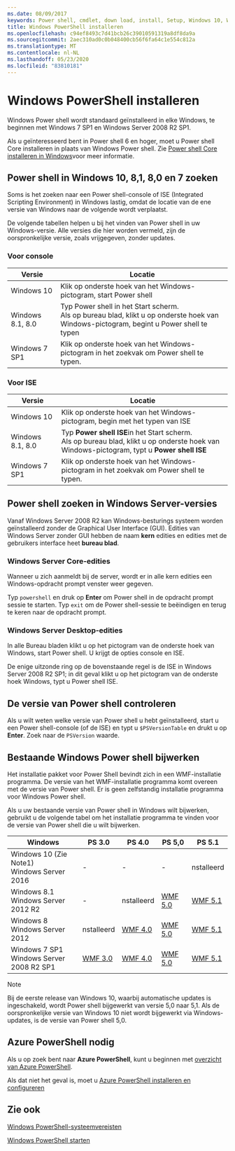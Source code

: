 ```yaml
---
ms.date: 08/09/2017
keywords: Power shell, cmdlet, down load, install, Setup, Windows 10, Windows 8,1, Windows 8.0, Windows 7
title: Windows PowerShell installeren
ms.openlocfilehash: c94ef8493c7d41bcb26c39010591319a8df8da9a
ms.sourcegitcommit: 2aec310ad0c0b048400cb56f6fa64c1e554c812a
ms.translationtype: MT
ms.contentlocale: nl-NL
ms.lasthandoff: 05/23/2020
ms.locfileid: "83810181"
---
```

# <a name="installing-windows-powershell"></a>Windows PowerShell installeren

Windows Power shell wordt standaard geïnstalleerd in elke Windows, te beginnen met Windows 7 SP1 en Windows Server 2008 R2 SP1.

Als u geïnteresseerd bent in Power shell 6 en hoger, moet u Power shell Core installeren in plaats van Windows Power shell. Zie [Power shell Core installeren in Windows](../../install/Installing-PowerShell-Core-on-Windows.md)voor meer informatie.

## <a name="finding-powershell-in-windows-10-81-80-and-7"></a>Power shell in Windows 10, 8,1, 8,0 en 7 zoeken

Soms is het zoeken naar een Power shell-console of ISE (Integrated Scripting Environment) in Windows lastig, omdat de locatie van de ene versie van Windows naar de volgende wordt verplaatst.

De volgende tabellen helpen u bij het vinden van Power shell in uw Windows-versie. Alle versies die hier worden vermeld, zijn de oorspronkelijke versie, zoals vrijgegeven, zonder updates.

### <a name="for-console"></a>Voor console

|     Versie      |                                                            Locatie                                                            |
| ---------------- | ------------------------------------------------------------------------------------------------------------------------------ |
| Windows 10       | Klik op onderste hoek van het Windows-pictogram, start Power shell                                                                  |
| Windows 8.1, 8.0 | Typ Power shell in het Start scherm.<br/>Als op bureau blad, klikt u op onderste hoek van Windows-pictogram, begint u Power shell te typen |
| Windows 7 SP1    | Klik op onderste hoek van het Windows-pictogram in het zoekvak om Power shell te typen.                                                |

### <a name="for-ise"></a>Voor ISE

|     Versie      |                                                            Locatie                                                            |
| ---------------- | ------------------------------------------------------------------------------------------------------------------------------ |
| Windows 10       | Klik op onderste hoek van het Windows-pictogram, begin met het typen van ISE                                                                         |
| Windows 8.1, 8.0 | Typ **Power shell ISE**in het Start scherm.<br/>Als op bureau blad, klikt u op onderste hoek van Windows-pictogram, typt u **Power shell ISE** |
| Windows 7 SP1    | Klik op onderste hoek van het Windows-pictogram in het zoekvak om Power shell te typen.                                                |

## <a name="finding-powershell-in-windows-server-versions"></a>Power shell zoeken in Windows Server-versies

Vanaf Windows Server 2008 R2 kan Windows-besturings systeem worden geïnstalleerd zonder de Graphical User Interface (GUI). Edities van Windows Server zonder GUI hebben de naam **kern** edities en edities met de gebruikers interface heet **bureau blad**.

### <a name="windows-server-core-editions"></a>Windows Server Core-edities

Wanneer u zich aanmeldt bij de server, wordt er in alle kern edities een Windows-opdracht prompt venster weer gegeven.

Typ `powershell` en druk op **Enter** om Power shell in de opdracht prompt sessie te starten. Typ `exit` om de Power shell-sessie te beëindigen en terug te keren naar de opdracht prompt.

### <a name="windows-server-desktop-editions"></a>Windows Server Desktop-edities

In alle Bureau bladen klikt u op het pictogram van de onderste hoek van Windows, start Power shell. U krijgt de opties console en ISE.

De enige uitzonde ring op de bovenstaande regel is de ISE in Windows Server 2008 R2 SP1; in dit geval klikt u op het pictogram van de onderste hoek Windows, typt u Power shell ISE.

## <a name="how-to-check-the-version-of-powershell"></a>De versie van Power shell controleren

Als u wilt weten welke versie van Power shell u hebt geïnstalleerd, start u een Power shell-console (of de ISE) en typt u `$PSVersionTable` en drukt u op **Enter**. Zoek naar de `PSVersion` waarde.

## <a name="upgrading-existing-windows-powershell"></a>Bestaande Windows Power shell bijwerken

Het installatie pakket voor Power Shell bevindt zich in een WMF-installatie programma. De versie van het WMF-installatie programma komt overeen met de versie van Power shell. Er is geen zelfstandig installatie programma voor Windows Power shell.

Als u uw bestaande versie van Power shell in Windows wilt bijwerken, gebruikt u de volgende tabel om het installatie programma te vinden voor de versie van Power shell die u wilt bijwerken.

|                    Windows                     |                                  PS 3.0                                   |                                  PS 4.0                                   |                                  PS 5,0                                   |                                  PS 5.1                                   |
| ---------------------------------------------- | ------------------------------------------------------------------------- | ------------------------------------------------------------------------- | ------------------------------------------------------------------------- | ------------------------------------------------------------------------- |
| Windows 10 (Zie Note1)<br/>Windows Server 2016 | -                                                                         | -                                                                         | -                                                                         | nstalleerd                                                                 |
| Windows 8.1<br/>Windows Server 2012 R2         | -                                                                         | nstalleerd                                                                 | [WMF 5.0](https://www.microsoft.com/en-us/download/details.aspx?id=50395) | [WMF 5.1](https://www.microsoft.com/en-us/download/details.aspx?id=54616) |
| Windows 8<br/>Windows Server 2012              | nstalleerd                                                                 | [WMF 4.0](https://www.microsoft.com/en-us/download/details.aspx?id=40855) | [WMF 5.0](https://www.microsoft.com/en-us/download/details.aspx?id=50395) | [WMF 5.1](https://www.microsoft.com/en-us/download/details.aspx?id=54616) |
| Windows 7 SP1<br/>Windows Server 2008 R2 SP1   | [WMF 3.0](https://www.microsoft.com/en-us/download/details.aspx?id=34595) | [WMF 4.0](https://www.microsoft.com/en-us/download/details.aspx?id=40855) | [WMF 5.0](https://www.microsoft.com/en-us/download/details.aspx?id=50395) | [WMF 5.1](https://www.microsoft.com/en-us/download/details.aspx?id=54616) |

> [!NOTE]
> Bij de eerste release van Windows 10, waarbij automatische updates is ingeschakeld, wordt Power shell bijgewerkt van versie 5,0 naar 5,1. Als de oorspronkelijke versie van Windows 10 niet wordt bijgewerkt via Windows-updates, is de versie van Power shell 5,0.

## <a name="need-azure-powershell"></a>Azure PowerShell nodig

Als u op zoek bent naar **Azure PowerShell**, kunt u beginnen met [overzicht van Azure PowerShell](/powershell/azure/overview).

Als dat niet het geval is, moet u [Azure PowerShell installeren en configureren](/powershell/azure/install-az-ps)

## <a name="see-also"></a>Zie ook

[Windows PowerShell-systeemvereisten](Windows-PowerShell-System-Requirements.md)

[Windows PowerShell starten](../Starting-Windows-PowerShell.md)
